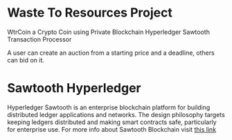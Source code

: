 # Waste To Resources Project
WtrCoin a Crypto Coin using Private Blockchain Hyperledger Sawtooth Transaction Processor

A user can create an auction from a starting price and a deadline, others can bid on it.

# Sawtooth Hyperledger
Hyperledger Sawtooth is an enterprise blockchain platform for building distributed ledger applications and networks. The design philosophy targets keeping ledgers distributed and making smart contracts safe, particularly for enterprise use.
For more info about Sawtooth Blockchain visit [this link](https://sawtooth.hyperledger.org/docs/core/releases/1.1/introduction.html)
